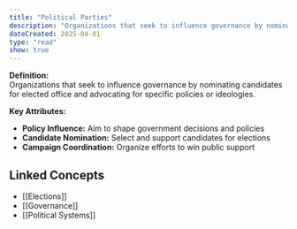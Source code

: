 ```yaml
---
title: "Political Parties"
description: "Organizations that seek to influence governance by nominating candidates for elected office and advocating for specific policies or ideologies."
dateCreated: 2025-04-01
type: "read"
show: true
---
```


**Definition:**  
Organizations that seek to influence governance by nominating candidates for elected office and advocating for specific policies or ideologies.

**Key Attributes:**  
- **Policy Influence:** Aim to shape government decisions and policies  
- **Candidate Nomination:** Select and support candidates for elections  
- **Campaign Coordination:** Organize efforts to win public support

## Linked Concepts
- [[Elections]]
- [[Governance]]
- [[Political Systems]]
